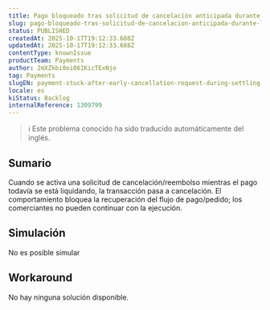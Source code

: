 ```yaml
---
title: Pago bloqueado tras solicitud de cancelación anticipada durante la liquidación
slug: pago-bloqueado-tras-solicitud-de-cancelacion-anticipada-durante-la-liquidacion
status: PUBLISHED
createdAt: 2025-10-17T19:12:33.688Z
updatedAt: 2025-10-17T19:12:33.688Z
contentType: knownIssue
productTeam: Payments
author: 2mXZkbi0oi061KicTExNjo
tag: Payments
slugEN: payment-stuck-after-early-cancellation-request-during-settling
locale: es
kiStatus: Backlog
internalReference: 1309799
---
```


>ℹ️ Este problema conocido ha sido traducido automáticamente del inglés.

## Sumario


Cuando se activa una solicitud de cancelación/reembolso mientras el pago todavía se está liquidando, la transacción pasa a cancelación.
El comportamiento bloquea la recuperación del flujo de pago/pedido; los comerciantes no pueden continuar con la ejecución.

## Simulación


No es posible simular

## Workaround


No hay ninguna solución disponible.



